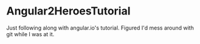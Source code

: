 # Angular2HeroesTutorial

Just following along with angular.io's tutorial. Figured I'd mess around with git while I was at it.
